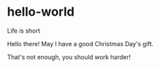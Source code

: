 # hello-world
Life is short

Hello there! May I have a good Christmas Day's gift.

That's not enough, you should work harder!
